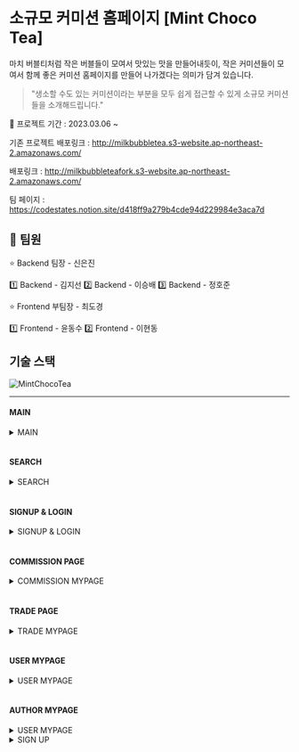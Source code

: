 # 소규모 커미션 홈페이지 [Mint Choco Tea]

마치 버블티처럼 작은 버블들이 모여서 맛있는 맛을 만들어내듯이, 작은 커미션들이 모여서 함께 좋은 커미션 홈페이지를 만들어 나가겠다는 의미가 담겨 있습니다.   
> "생소할 수도 있는 커미션이라는 부분을 모두 쉽게 접근할 수 있게 소규모 커미션들을 소개해드립니다."



📆 프로젝트 기간 : 2023.03.06 ~

기존 프로젝트 배포링크 : http://milkbubbletea.s3-website.ap-northeast-2.amazonaws.com/

배포링크 : http://milkbubbleteafork.s3-website.ap-northeast-2.amazonaws.com/

팀 페이지 : https://codestates.notion.site/d418ff9a279b4cde94d229984e3aca7d

## 💪 팀원

⭐ Backend 팀장 - 신은진

  1️⃣ Backend - 김지선
  2️⃣ Backend - 이승배
  3️⃣ Backend - 정호준

⭐ Frontend 부팀장 - 최도경

  1️⃣ Frontend - 윤동수
  2️⃣ Frontend - 이현동



## 기술 스택
![MintChocoTea](https://github.com/Diiiiiikey/seb42_main_025/assets/108796919/5d852ad5-0297-48a3-a9e8-99b4f81e5665)

---

#### MAIN

<details>
  <summary>MAIN</summary>
  <div markdown="1">
    <img src="https://github.com/codestates-seb/seb42_main_025/assets/108796919/c34323d6-16aa-4cae-a0d9-3a5a6bce2995" art="homepage">
  </div>
</details>

<br/>

#### SEARCH

<details>
  <summary>SEARCH</summary>
  <img src="https://github.com/Diiiiiikey/seb42_main_025/assets/108796919/db032486-9ada-4b37-ab1a-a79d6812c3ec" art="searchpage">
</details>

<br/>

#### SIGNUP & LOGIN

<details>
  <summary>SIGNUP & LOGIN</summary>
  <img src="https://github.com/Diiiiiikey/seb42_main_025/assets/108796919/2dfc9ccb-a1d6-4fd2-93fe-475bae1f45eb" art="signup&login">
</details>

<br/>

#### COMMISSION PAGE

<details>
  <summary>COMMISSION MYPAGE</summary>
  <img src="https://github.com/Diiiiiikey/seb42_main_025/assets/108796919/7bd271ab-1b9a-460b-8b06-faab9d5f00fb" art="commissionpage">
  <img src="https://github.com/Diiiiiikey/seb42_main_025/assets/108796919/a909447c-4470-4d19-a5f9-645d03778df1" art="commissionPost">
</details>

<br/>

#### TRADE PAGE

<details>
  <summary>TRADE MYPAGE</summary>
  <img src="https://github.com/Diiiiiikey/seb42_main_025/assets/108796919/e8f864ee-8403-489a-8fdb-0aaaac584b2a" art="tradePost">
</details>

<br/>

#### USER MYPAGE

<details>
  <summary>USER MYPAGE</summary>
  <img src="https://github.com/Diiiiiikey/seb42_main_025/assets/108796919/8e41b719-b56b-4d24-91cd-8477ecbd8b56" art="userMypage">
</details>

<br/>

#### AUTHOR MYPAGE

<details>
  <summary>USER MYPAGE</summary>
  <img src="https://github.com/Diiiiiikey/seb42_main_025/assets/108796919/9918422a-41a8-4603-b1f2-2b26b34d12e1" art="authorMypage">
</details>

<details>
<summary>SIGN UP</summary>
<div markdown="1">
  <img src="https://user-images.githubusercontent.com/51689628/194391800-803b05f8-c810-4abc-b879-cd7c4fa9340c.gif">
</div>
</details>
